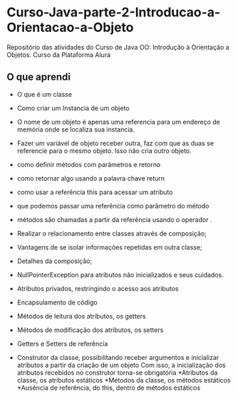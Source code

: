 # Curso-Java-parte-2-Introducao-a-Orientacao-a-Objeto
Repositório das atividades do Curso de Java OO: Introdução à Orientação a Objetos. Curso da Plataforma Alura

## O que aprendi

* O que é um classe
* Como criar um Instancia de um objeto
* O nome de um objeto é apenas uma referencia para um endereço de memória onde se localiza sua instancia. 
* Fazer um variável de objeto receber outra, faz com que as duas se referencie para o mesmo objeto. Isso não cria outro objeto.

* como definir métodos com parâmetros e retorno
* como retornar algo usando a palavra chave return
* como usar a referência this para acessar um atributo
* que podemos passar uma referência como parâmetro do método
* métodos são chamadas a partir da referência usando o operador .

* Realizar o relacionamento entre classes através de composição;
* Vantagens de se isolar informações repetidas em outra classe;
* Detalhes da composição;
* NullPointerException para atributos não inicializados e seus cuidados.

* Atributos privados, restringindo o acesso aos atributos
* Encapsulamento de código
* Métodos de leitura dos atributos, os getters
* Métodos de modificação dos atributos, os setters
* Getters e Setters de referência

* Construtor da classe, possibilitando receber argumentos e inicializar atributos a partir da criação de um objeto 
Com isso, a inicialização dos atributos recebidos no construtor torna-se obrigatória
*Atributos da classe, os atributos estáticos
*Métodos da classe, os métodos estáticos
*Ausência de referência, do this, dentro de métodos estáticos
